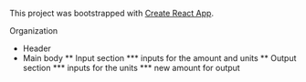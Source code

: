 This project was bootstrapped with [Create React App](https://github.com/facebookincubator/create-react-app).

Organization 

* Header
* Main body
** Input section
*** inputs for the amount and units
** Output section
*** inputs for the units
*** new amount for output
